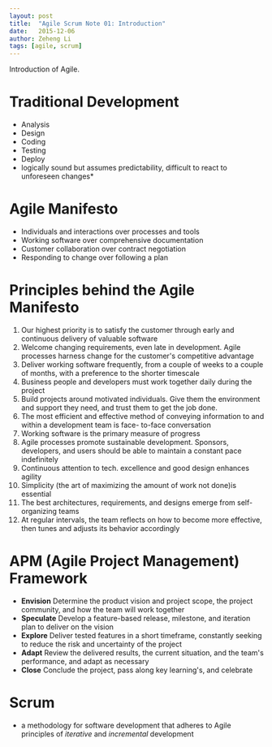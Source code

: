 ```yaml
---
layout: post
title:  "Agile Scrum Note 01: Introduction"
date:   2015-12-06
author: Zeheng Li
tags: [agile, scrum]
---
```


Introduction of Agile.

# Traditional Development
  * Analysis
  * Design
  * Coding
  * Testing
  * Deploy
  * logically sound but assumes predictability, difficult to react to unforeseen changes*

# Agile Manifesto
  * Individuals and interactions over processes and tools
  * Working software over comprehensive documentation
  * Customer collaboration over contract negotiation
  * Responding to change over following a plan

# Principles behind the Agile Manifesto
  1. Our highest priority is to satisfy the customer through early and continuous delivery of valuable software
  2. Welcome changing requirements, even late in development. Agile processes harness change for the customer's competitive advantage
  3. Deliver working software frequently, from a couple of weeks to a couple of months, with a preference to the shorter timescale
  4. Business people and developers must work together daily during the project
  5. Build projects around motivated individuals. Give them the environment and support they need, and trust them to get the job done.
  6. The most efficient and effective method of conveying information to and within a development team is face- to-face conversation
  7. Working software is the primary measure of progress
  8. Agile processes promote sustainable development. Sponsors, developers, and users should be able to maintain a constant pace indefinitely
  9. Continuous attention to tech. excellence and good design enhances agility
  10. Simplicity (the art of maximizing the amount of work not done)is essential
  11. The best architectures, requirements, and designs emerge from self-organizing teams
  12. At regular intervals, the team reflects on how to become more effective, then tunes and adjusts its behavior accordingly

# APM (Agile Project Management) Framework
  * **Envision**
    Determine the product vision and project scope, the project community, and how the team will work together
  * **Speculate**
    Develop a feature-based release, milestone, and iteration plan to deliver on the vision
  * **Explore**
    Deliver tested features in a short timeframe, constantly seeking to reduce the risk and uncertainty of the project
  * **Adapt**
    Review the delivered results, the current situation, and the team's performance, and adapt as necessary
  * **Close**
    Conclude the project, pass along key learning's, and celebrate

# Scrum
 * a methodology for software development that adheres to Agile principles of *iterative* and *incremental* development